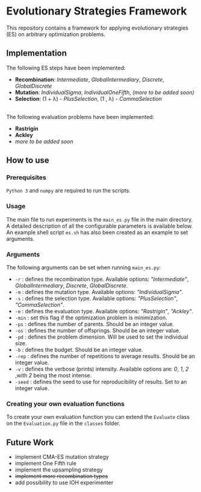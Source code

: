 # Evolutionary Strategies Framework

This repository contains a framework for applying evolutionary strategies (ES) on arbitrary optimization problems.

## Implementation

The following ES steps have been implemented:
 - **Recombination**: *Intermediate*, *GlobalIntermediary*, *Discrete*, *GlobalDiscrete*
 - **Mutation**: *IndividualSigma*, *IndividualOneFifth*, *(more to be added soon)*
 - **Selection**: (1 + λ) - *PlusSelection*, (1 , λ) - *CommaSelection*
<br/><br/>

The following evaluation problems have been implemented:
 - **Rastrigin**
 - **Ackley**
 - *more to be added soon*


## How to use

### Prerequisites

`Python 3` and `numpy` are required to run the scripts. 

### Usage

The main file to run experiments is the `main_es.py` file in the main directory. A detailed description of all the configurable parameters is available below. An example shell script `es.sh` has also been created as an example to set arguments.

### Arguments

The following arguments can be set when running `main_es.py`:

- `-r` : defines the recombination type. Available options: *"Intermediate"*, *GlobalIntermediary*, *Discrete*, *GlobalDiscrete*.
- `-m` : defines the mutation type. Available options: *"IndividualSigma"*.
- `-s` : defines the selection type. Available options: *"PlusSelection"*, *"CommaSelection"*.
- `-e` : defines the evaluation type. Available options: *"Rastrigin"*, *"Ackley"*.
- `-min` : set this flag if the optimization problem is minimization.
- `-ps` : defines the number of parents. Should be an integer value.
- `-os` : defines the number of offsprings. Should be an integer value.
- `-pd` : defines the problem dimension. Will be used to set the individual size.
- `-b` : defines the budget. Should be an integer value.
- `-rep` : defines the number of repetitions to average results. Should be an integer value.
- `-v` : defines the verbose (prints) intensity. Available options are: *0*, *1*, *2* ,with *2* being the most intense. 
- `-seed` : defines the seed to use for reproducibility of results. Set to an integer value.


### Creating your own evaluation functions 

To create your own evaluation function you can extend the `Evaluate` class on the `Evaluation.py` file in the `classes` folder. 

## Future Work

- implement CMA-ES mutation strategy
- implement One Fifth rule
- implement the upsampling strategy
- ~~implement more recombination types~~
- add possibility to use IOH experimenter
